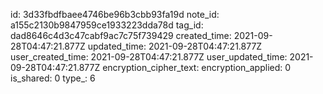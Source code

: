 id: 3d33fbdfbaee4746be96b3cbb93fa19d
note_id: a155c2130b9847959ce1933223dda78d
tag_id: dad8646c4d3c47cabf9ac7c75f739429
created_time: 2021-09-28T04:47:21.877Z
updated_time: 2021-09-28T04:47:21.877Z
user_created_time: 2021-09-28T04:47:21.877Z
user_updated_time: 2021-09-28T04:47:21.877Z
encryption_cipher_text: 
encryption_applied: 0
is_shared: 0
type_: 6